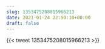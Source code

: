 ```yaml
---
slug: 1353475208015966213
date: 2021-01-24 22:50:10+00:00
draft: false
---
```


{{< tweet 1353475208015966213 >}}
